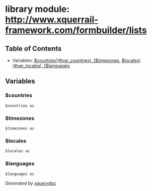 # library module: http://www.xquerrail-framework.com/formbuilder/lists


## Table of Contents

* Variables: [$countries](#var_countries), [$timezones](#var_timezones), [$locales](#var_locales), [$languages](#var_languages)


## Variables

### <a name="var_countries"/> $countries
```xquery
$countries as 
```

### <a name="var_timezones"/> $timezones
```xquery
$timezones as 
```

### <a name="var_locales"/> $locales
```xquery
$locales as 
```

### <a name="var_languages"/> $languages
```xquery
$languages as 
```





*Generated by [xquerydoc](https://github.com/xquery/xquerydoc)*
